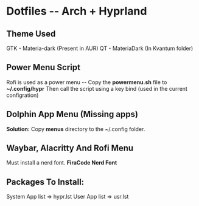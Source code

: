 # Dotfiles -- Arch + Hyprland

## Theme Used
GTK - Materia-dark (Present in AUR)
QT - MateriaDark (In Kvantum folder)

## Power Menu Script
Rofi is used as a power menu -- Copy the **powermenu.sh** file to **~/.config/hypr**
Then call the script using a key bind (used in the current configration)

## Dolphin App Menu (Missing apps)
**Solution:** Copy **menus** directory to the ~/.config folder.

## Waybar, Alacritty And Rofi Menu
Must install a nerd font. **FiraCode Nerd Font**

## Packages To Install:
System App list => hypr.lst
User App list => usr.lst
